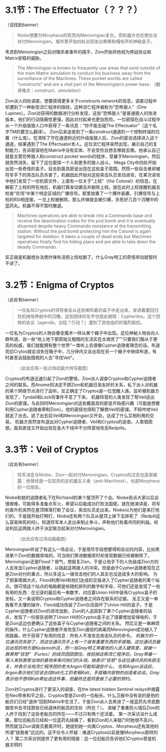 # 3.1节：The Effectuator（？？？）
（没找到banner）
>Niobe想要为Morpheus的死而向Merovingian复仇，而机器方也在想办法对付Merovingian。城市里开始四处出现发出嘶嘶和嘎吱声的神秘盒子。

考虑到Merovingian之前对暗杀者事件的插手，Zion开始将他视为停战协议和Matrix安稳的威胁。
>The Merovingian is known to frequently use areas that exist outside of the main Matrix simulation to conduct his business away from the surveillance of the Machines. These pocket worlds are called “constructs” and are a vital part of the Merovingian’s power base.
（翻译难点：construct、simulation）

Zion派人四处调查，想要获得更多关于constructs network的信息，调查过程中却遭到了一种新型流亡程序的阻挠，这种流亡程序被称为“恐怖狼人”（Dire Lupines）。Zion对获得的数据进行分析发现，这些“恐怖狼人”是普通狼人的改进版本，他们的行动隐蔽性更强，因此对付起来也更加危险。一位密探在战斗过程中从一个升级版狼人口中获得了一条讯息：“你不能去碰The Effectuator”（这个名字TM的要怎么翻译）。
Zion后来追查到了一条construct通道的一个控制终端的位置（什么鬼）。在清除了守在通道附近的升级版狼人后，Zion的密谈选择进入这个通道，结果遇到了The Effectuator本人。这位流亡程序突然出现，展示自己的复制能力，告诉密探他在Matrix中没有实体、不会受伤且想去哪就去哪。他承认自己就是主管恐怖狼人和construct pocket words的程序，受雇于Merovingian，然后就突然消失，留下了这位密探一个人和更多的狼人战斗。
Mega City中四处开始出现一些奇怪的盒子。目击到面具匪徒出现在这些盒子周围。然而一些目击者却被将军手下的突击队员杀害了。机器因此开始对这些突击队员发动进攻，在某次进攻中他们发现了一份机密文件，上面有一位关于“上校”（the Colonel）的信息。在解密了上校的所在地后，机器打算发动袭击并删除上校。就在此时上校提醒机器去检查“农场”中某个特定区域的广播信号。那里放置了一个爆炸装置，引爆信号与上校的RSI相连接，一旦上校被删除，那么炸弹就会被引爆，杀死好几百个沉睡中的蓝药丸。机器不得不暂时撤退。
>Machines operatives are able to break into a Commando base and receive the deactivation codes for the pod bomb and it is eventually disarmed despite heavy Commando resistance at the transmitting station. Without the pod bomb protecting him the Colonel is again targeted for deletion. It takes a couple of dead ends but Machines operatives finally find his hiding place and are able to take down the deadly Commando.

反正就是机器想办法使炸弹失活把上校给删了。什么Gray特工的奇怪举动就暂时不讲了。

# 3.2节：Enigma of Cryptos
（此处有banner）
>一位名叫Cryptos的领导者会从这些嘶鸣着的盒子中走出来，宣讲着要回归在机械培养舱中的沉睡。这些团体的名字也就此揭晓：Cypherites。这个团体的会议（agenda，议程？行动？）遭到了其他组织的强烈抵抗。

一位名为Cryptos的人物会像变魔术一样从某个箱子中出现。这位神秘人物会向人群布道，说一些“地上地下那原始又粗糙的生活实在太艰苦了”“只要我们服从于更高的权威，我们就能拥有整个世界”一类听上去很像Cypher追随者理念的话。布道完后Crytos就会消失在箱子中，几分钟内又会出现在另一个箱子中继续布道，有时甚至会鼓励围观的人去“寻找Veil”。
>（此处应有一张过场动画大特写截图）

Cryptos的布道迅速引起了Zion的警惕，Zion派人调查Cryptos和Cypher追随者之间的联系。而Anome则决定不顾Zion和机器日渐友好的关系，私下派人对机器的某个网络节点进行了监听。反正确定了Cryptos是一位觉醒人类。监听被机器方发现了，Tyndall和Lock将事件平息了下来。
机器阵营的人类发现了帮Veil逃出Zion的密谋。与此同时Merovingian对这些戴面具的匪徒开始感兴趣（可能是想要利用Cypher追随者牵制Zion）。他的密探也得知了解救Veil的密谋。不知咋地Veil就逃了出去。逃了出去后Veil和Merovingian又开会，达成了什么互相利用的交易。
机器方突然宣布退出对Cypher追随者、Veil和Cryptos的追查。人类很困惑。面具匪徒又开始出现在各大干线中不分阵营地攻击Redpills。

# 3.3节：Veil of Cryptos
（此处有banner）
>将军决定与Niobe、Zion一起对付Merovingian。Cryptos的过去也逐渐揭露：他曾经是一位狂热的反机器主义者（anti-Machinist），也是Morpheus的一位朋友。

Niobe和她的追随者私下在Richland的某个屋顶开了个会。Niobe告诉大家以后会很艰难，可能得多准备点军火，希望以后能成功打败法国佬。就在她演讲是，将军的直升机突然在屋顶降落打断了会议，突击队员走出来。Niobe以为他们是来打他们的，于是就开始打啊打，Niobe还有两个队员从屋顶上掉下去摔死了（Redpill这么容易摔死的吗）。知道将军本人走出来制止争斗，声称他们有着共同的利益。经谈判后这两拨人终于决定联合起来对付Merovingian。
>（此处应有过场动画截图）

Merovingian听说了有这么一场会议，于是用尽手段想要得知会议的内容，比如黑进某个Zion的数据库啥的。可当他们黑进数据库时却发现数据已经被删除了。Merovingian还是Flood？很气，想报复Zion，于是让他手下的人伪装成Zion方的人去攻击Cypher追随者，以挑起这两拨人的冲突。但是由于Cypher追随者现在正是Zion对付的重点，所以多这么一拨攻击他们的人其实也没造成多大的影响。
为了把事情搞大点，Flood利用Veil和他们达成的交易进入了Cypher追随者的某个站点。很可惜这个站点的电脑都是些随机排列的数字和字母，可他们还是发现了一些有用的东西：在记录的最后有一串数字，对应着Union Hill中装有Cryptos盒子的坐标。又一条说明Cryptos和Cypher追随者之间存在联系的证据。
反正又是一串我看不太懂的操作，Flood成功伪装了Zion队伍毁坏了Union Hill的盒子。于是Cypher追随者对Zion的进攻加剧，Zion的人追踪到了某个Cypher追随者的站点，发现了一份报告说明了Union Hill的Cryptos盒子出了错要增加安保啥的，于是Zion这边也更确认了这些盒子与Cypher追随者之间的关系。
然后又是一串麻烦的操作，什么Cypher追随者开发改变Zion通信的病毒而Merovingian成功植入了改路器，终于获得了有用的信息：所有人不准攻击突击队员的命令。
*机器方的一位通讯员失踪了，而这位通讯员手上有一个装有重要东西的手提箱。这位通讯员最后出现的地方是Kedemoth区，而一当Gray特工带着他的人进入建筑里，就被一群黑帮“狂怒”（Furies）的成员团团围住。收拾掉这帮流亡程序后，Gray带着一帮人来到黑帮当地的基地来审问他们的头领。她表示“狂怒”与这位通讯员的失踪无关，并表示当地流亡程序团的老大Argon可能知道些什么。
在和Argon谈话后，Argon表示他们应该去找Kalt化工的老板Kalt，手提箱内容物的创造者谈谈。Gray表示他不想将Kalt牵扯进这件事，但最终还是同意做了必要的预约。*

Zion对Cryptos进行了更深入的调查，在the latest hidden Sentinel relays中揭露在Neo带来和平之前，Cryptos曾是Zion的一位船长。什么卫报中没有说的是他的船员们已经“退休”回到Matrix中生活了。于是Zion派人去黑进了一座蓝药丸市民数据库中去寻找那些已经退休的船员的住处（所在？）。
突破了重重防火墙后Zion的人终于找到了这些老船员的所在——不过只有两个还活着。
第一次采访没什么成果。那位旧船员已经和一位蓝药丸结婚了，看到Zion的人来敲门时她很不高兴。然而就当Zion调查员要离开时，她提到她一向离Cryptos、Morpheus还有其他的所谓“拯救者”远远的。这不仅令人怀疑：难道Cryptos以前是像Morpheus那样的人？
第二次采访则提供了更有用的情报：这一位旧船员告诉他们Cryptos曾是机器文明的
